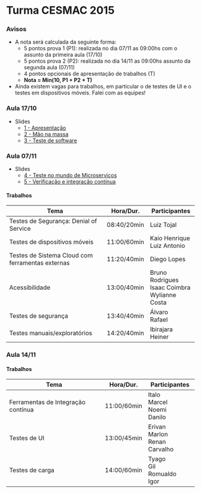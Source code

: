 # Turma CESMAC 2015

### Avisos
* A nota será calculada  da seguinte forma:
    * 5 pontos prova 1 (P1): realizada no dia 07/11 as 09:00hs com o assunto da primeira aula (17/10)
    * 5 pontos prova 2 (P2): realizada no dia 14/11 as 09:00hs assunto da segunda aula (07/11)
    * 4 pontos opcionais de apresentação de trabalhos (T)
    * **Nota = Min(10, P1 +  P2 + T)**
* Ainda existem vagas para trabalhos, em particular o de testes de UI e o testes em dispositivos móveis. Falei com as equipes!


### Aula 17/10
* Slides
    * [1 - Apresentação](https://docs.google.com/presentation/d/1HGwp2REMQzVJLUgn6hYK8kKtBDfK377otZLkykLy2HI/edit?usp=sharing)
    * [2 - Mão na massa](https://docs.google.com/presentation/d/1JLLC2SBwWgL_8ANBK0maY6TxSiYi6yPD39e-9kRb0uo/edit?usp=sharing)
    * [3 - Teste de software](https://docs.google.com/presentation/d/1uv8iMcBSAn9Gh-9gUFRSlnIcAbeafKrXaOlQdTg9kjs/edit?usp=sharing)

### Aula 07/11
* Slides
    * [4 - Teste no mundo de Microserviços](https://docs.google.com/presentation/d/1r2NzSRXcU3wvlnTAXaCYE20JKVyjkNLNw7eoc1xJ93s/edit?usp=sharing)
    * [5 - Verificação e integração contínua](https://docs.google.com/presentation/d/12F4wcX_jrJ7FpF-YUhyW0KoswJSjlP7-8klamZHTvng/edit?usp=sharing)
#### Trabalhos

| Tema | Hora/Dur. | Participantes |
| --- | --- | --- |
| Testes de Segurança: Denial of Service | 08:40/20min | Luiz Tojal | 
| Testes de dispositivos móveis | 11:00/60min | Kaio Henrique<br>Luiz Antonio |
| Testes de Sistema Cloud com ferramentas externas | 11:20/40min | Diego Lopes|
| Acessibilidade | 13:00/40min | Bruno Rodrigues<br>Isaac Coimbra<br>Wylianne Costa |
|Testes de segurança|13:40/40min| Álvaro<br>Rafael|
|Testes manuais/exploratórios|14:20/40min|Ibirajara<br>Heiner<br>|

### Aula 14/11

#### Trabalhos

| Tema | Hora/Dur. | Participantes |
| --- | --- | --- |
|Ferramentas de Integração contínua|11:00/60min|Italo<br>Marcel<br>Noemi<br>Danilo|
|Testes de UI|13:00/45min|Erivan<br>Marlon<br>Renan Carvalho|
|Testes de carga|14:00/60min|Tyago<br>Gil<br>Romualdo<br>Igor|